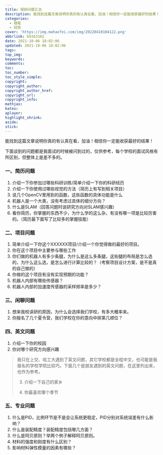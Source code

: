 ```yaml
---
title: 保研问题汇总
description: 能找到这篇文章说明你真的有认真在看，加油！相信你一定能收获最好的结果！
categories:
  - 随笔
  - 经验
cover: 'https://img.mahaofei.com/img/20220410104122.png'
abbrlink: b9343102
date: 2021-10-06 18:02:06
updated: 2021-10-06 18:02:06
tags:
top_img:
keywords:
comments:
toc:
toc_number:
toc_style_simple:
copyright:
copyright_author:
copyright_author_href:
copyright_url:
copyright_info:
mathjax:
katex:
aplayer:
highlight_shrink:
aside:
stick:
---
```



能找到这篇文章说明你真的有认真在看，加油！相信你一定能收获最好的结果！

下面谈到的问题都是我面试的时候被问到过的，仅供参考，每个学校的面试风格有所区别，但整体上是差不多的。

### 一、简历问题

1. 介绍一下你参加过哪些科研训练/简单介绍一下你的科研经历
2. 介绍一下你使用过哪些视觉的方法（简历上有写到相关项目）
3. 说几个OpenCV里用到的函数，这些函数的具体功能是什么
4. 机器人是一个大类，没有考虑过具体的细分方向？
5. 什么是SLAM（回答问题时说研究方向对SLAM感兴趣）
6. 看你简历，你掌握的东西不少，为什么学的这么杂，有没有哪一项是比较厉害的。（简历最下面写了比较多的掌握技能）



### 二、项目问题

1. 简单介绍一下你这个XXXXXX项目/介绍一个你觉得做的最好的项目。
2. 你在这个项目中主要参与哪些工作
3. 你们做的机器人有多少条腿，为什么是这么多条腿，这些腿的布局是怎么选的，为什么这么选，是怎么进行计算比较的？（考察项目设计方案，是不是真的自己做的）
4. 你做的这个项目有没有实现预期的功能？
5. 机器人内部有哪些传感器？
6. 机器人内部的加速度传感器的采样频率是多少？



### 三、闲聊问题

1. 想来我校读研的原因，为什么会选择我们学校，有多大概率来。
2. 你报名了几个夏令营，我们学校在你的意向中排第几顺位？



### 四、英文问题

1. 介绍一下你的校园
2. 你对哪个研究方向感兴趣

> 我只在上交、哈工大遇到了英文问题，其它学校都是全程中文，也可能是我报名的学校学院比较巧。下面几个是朋友遇到的英文问题，在这里列出来，也作为参考。
>
> 3. 介绍一下自己的家乡
>
> 4. 你最喜欢哪个季节

### 五、专业问题

1. 什么是PID，比例环节是不是会让系统更稳定，PID分别对系统误差有什么影响？
2. 什么是装配精度？装配精度包括哪几方面？
3. 什么是阿贝原则？举两个例子解释阿贝原则。
4. 材料的强度和刚度有什么区别？
5. 影响材料弹性模量的因素有哪些？



